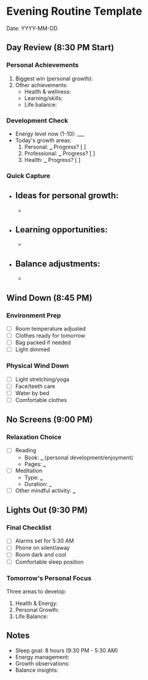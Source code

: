 # Evening Routine Template

Date: YYYY-MM-DD

## Day Review (8:30 PM Start)

### Personal Achievements

1. Biggest win (personal growth):
2. Other achievements:
   - Health & wellness:
   - Learning/skills:
   - Life balance:

### Development Check

- Energy level now (1-10): \_\_\_
- Today's growth areas:
  1. Personal: **\_** Progress? [ ]
  2. Professional: **\_** Progress? [ ]
  3. Health: **\_** Progress? [ ]

### Quick Capture

- ## Ideas for personal growth:
  -
- ## Learning opportunities:
  -
- ## Balance adjustments:
  -

## Wind Down (8:45 PM)

### Environment Prep

- [ ] Room temperature adjusted
- [ ] Clothes ready for tomorrow
- [ ] Bag packed if needed
- [ ] Light dimmed

### Physical Wind Down

- [ ] Light stretching/yoga
- [ ] Face/teeth care
- [ ] Water by bed
- [ ] Comfortable clothes

## No Screens (9:00 PM)

### Relaxation Choice

- [ ] Reading
  - Book: **\_** (personal development/enjoyment)
  - Pages: **\_**
- [ ] Meditation
  - Type: **\_**
  - Duration: **\_**
- [ ] Other mindful activity: **\_**

## Lights Out (9:30 PM)

### Final Checklist

- [ ] Alarms set for 5:30 AM
- [ ] Phone on silent/away
- [ ] Room dark and cool
- [ ] Comfortable sleep position

### Tomorrow's Personal Focus

Three areas to develop:

1. Health & Energy:
2. Personal Growth:
3. Life Balance:

## Notes

- Sleep goal: 8 hours (9:30 PM - 5:30 AM)
- Energy management:
- Growth observations:
- Balance insights:
